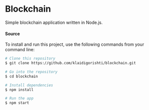 # Blockchain

Simple blockchain application written in Node.js.

#### Source

To install and run this project, use the following commands from your command line:

```bash
# Clone this repository
$ git clone https://github.com/klaidigorishti/blockchain.git

# Go into the repository
$ cd blockchain

# Install dependencies
$ npm install

# Run the app
$ npm start
```